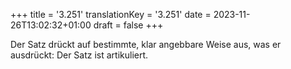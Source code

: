 +++
title = '3.251'
translationKey = '3.251'
date = 2023-11-26T13:02:32+01:00
draft = false
+++

Der Satz drückt auf bestimmte, klar angebbare Weise aus, was er ausdrückt: Der Satz ist artikuliert.
